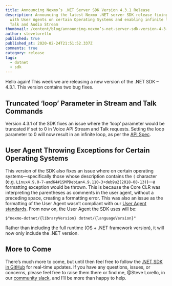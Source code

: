 ```yaml
---
title: Announcing Nexmo’s .NET Server SDK Version 4.3.1 Release
description: Announcing the latest Nexmo .NET server SDK release fixing issues
  with User Agents on certain Operating Systems and enabling infinite looping of
  Talk and Audio Stream
thumbnail: /content/blog/announcing-nexmo’s-net-server-sdk-version-4-3-1-release/e_dotnet-sdk-update_1200x600.png
author: stevelorello
published: true
published_at: 2020-02-24T21:51:52.337Z
comments: true
category: release
tags:
  - dotnet
  - sdk
---
```

Hello again! This week we are releasing a new version of the .NET SDK – 4.3.1. This version contains two bug fixes.

## Truncated ‘loop’ Parameter in Stream and Talk Commands

Version 4.3.1 of the SDK fixes an issue where the ‘loop’ parameter would be truncated if set to 0 in Voice API Stream and Talk requests. Setting the loop parameter to 0 will now result in an infinite loop, as per the [API Spec](https://developer.nexmo.com/api/voice#startStream).

## User Agent Throwing Exceptions for Certain Operating Systems

This version of the SDK also fixes an issue where on certain operating systems—specifically those whose description contains the `(` character (e.g. `Linux4.9.0-7-amd64#1SMPDebian4.9.110-3+deb9u2(2018-08-13)`)—a formatting exception would be thrown. This is because the Core CLR was interpreting the parentheses as comments in the user agent, without a preceding space, creating a formatting error. This was also an issue as the formatting of the User Agent wasn’t compliant with our [User Agent standards](https://github.com/Nexmo/repo-standards/blob/master/set-user-agent.md). From now on, the User Agent the SDK uses will be:

`$"nexmo-dotnet/{libraryVersion} dotnet/{languageVersion}"`

Rather than including the full runtime (OS + .NET framework version), it will now only include the .NET version.

## More to Come

There’s much more to come, but until then feel free to follow the [.NET SDK in GitHub](https://github.com/Nexmo/nexmo-dotnet) for real-time updates. If you have any questions, issues, or concerns, please feel free to raise them there or find me, @Steve Lorello, in our [community slack](https://developer.nexmo.com/community/slack), and I’ll be more than happy to help.